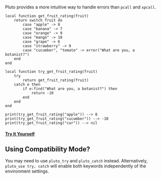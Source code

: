 Pluto provides a more intuitive way to handle errors than `pcall` and `xpcall`.

```pluto
local function get_fruit_rating(fruit)
    return switch fruit do
        case "apple" -> 8
        case "banana" -> 7
        case "orange" -> 9
        case "mango" -> 10
        case "grape" -> 6
        case "strawberry" -> 9
        case "cucumber", "tomato" -> error("What are you, a botanist?")
    end
end

local function try_get_fruit_rating(fruit)
    try
        return get_fruit_rating(fruit)
    catch e then
        if e:find("What are you, a botanist?") then
            return -10
        end
    end
end

print(try_get_fruit_rating("apple")) --> 8
print(try_get_fruit_rating("cucumber")) --> -10
print(try_get_fruit_rating("car")) --> nil
```

#### [Try It Yourself](https://pluto-lang.org/web/#code=local%20function%20get_fruit_rating(fruit)%0D%0A%20%20%20%20return%20switch%20fruit%20do%0D%0A%20%20%20%20%20%20%20%20case%20%22apple%22%20-%3E%208%0D%0A%20%20%20%20%20%20%20%20case%20%22banana%22%20-%3E%207%0D%0A%20%20%20%20%20%20%20%20case%20%22orange%22%20-%3E%209%0D%0A%20%20%20%20%20%20%20%20case%20%22mango%22%20-%3E%2010%0D%0A%20%20%20%20%20%20%20%20case%20%22grape%22%20-%3E%206%0D%0A%20%20%20%20%20%20%20%20case%20%22strawberry%22%20-%3E%209%0D%0A%20%20%20%20%20%20%20%20case%20%22cucumber%22%2C%20%22tomato%22%20-%3E%20error(%22What%20are%20you%2C%20a%20botanist%3F%22)%0D%0A%20%20%20%20end%0D%0Aend%0D%0A%0D%0Alocal%20function%20try_get_fruit_rating(fruit)%0D%0A%20%20%20%20try%0D%0A%20%20%20%20%20%20%20%20return%20get_fruit_rating(fruit)%0D%0A%20%20%20%20catch%20e%20then%0D%0A%20%20%20%20%20%20%20%20if%20e%3Afind(%22What%20are%20you%2C%20a%20botanist%3F%22)%20then%0D%0A%20%20%20%20%20%20%20%20%20%20%20%20return%20-10%0D%0A%20%20%20%20%20%20%20%20end%0D%0A%20%20%20%20end%0D%0Aend%0D%0A%0D%0Aprint(try_get_fruit_rating(%22apple%22))%20--%3E%208%0D%0Aprint(try_get_fruit_rating(%22cucumber%22))%20--%3E%20-10%0D%0Aprint(try_get_fruit_rating(%22car%22))%20--%3E%20nil)

## Using Compatibility Mode?

You may need to use `pluto_try` and `pluto_catch` instead. Alternatively, `pluto_use try, catch` will enable both keywords independently of the environment settings.
